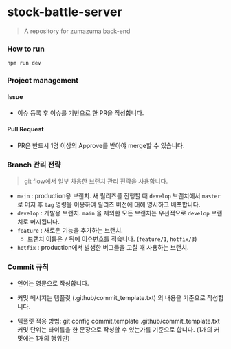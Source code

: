 # stock-battle-server

> A repository for zumazuma back-end

### How to run
```
npm run dev
```

###  Project management
####  Issue
- 이슈 등록 후 이슈를 기반으로 한 PR을 작성합니다.


####  Pull Request
- PR은 반드시 1명 이상의 Approve를 받아야 merge할 수 있습니다.


### Branch 관리 전략

> git flow에서 일부 차용한 브랜치 관리 전략을 사용합니다.

- `main` : production용 브랜치. 새 릴리즈를 진행할 때  `develop` 브랜치에서  `master` 로 머지 후 `tag` 명령을 이용하여 릴리즈 버전에 대해 명시하고 배포합니다.
- `develop` : 개발용 브랜치. `main` 을 제외한 모든 브랜치는 우선적으로 `develop` 브랜치로 머지됩니다.
- `feature` : 새로운 기능을 추가하는 브랜치.
  - 브랜치 이름은 `/` 뒤에 이슈번호를 적습니다. (`feature/1`, `hotfix/3`)
- `hotfix` : production에서 발생한 버그들을 고칠 때 사용하는 브랜치.


### Commit 규칙
- 언어는 영문으로 작성합니다.

- 커밋 메시지는 템플릿 (.github/commit_template.txt) 의 내용을 기준으로 작성합니다.

- 템플릿 적용 방법: git config commit.template .github/commit_template.txt
커밋 단위는 타이틀을 한 문장으로 작성할 수 있는가를 기준으로 합니다. (1개의 커밋에는 1개의 행위만)
